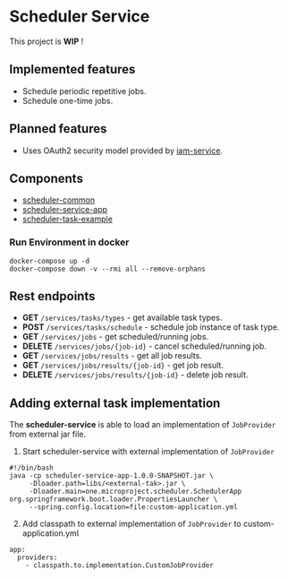 # Scheduler Service

This project is __WIP__ !

## Implemented features
* Schedule periodic repetitive jobs.
* Schedule one-time jobs.
  
## Planned features
* Uses OAuth2 security model provided by [iam-service](https://github.com/jveverka/iam-service).

## Components
* [scheduler-common](scheduler-common)
* [scheduler-service-app](scheduler-service-app)
* [scheduler-task-example](scheduler-task-example)

### Run Environment in docker
```
docker-compose up -d
docker-compose down -v --rmi all --remove-orphans
```

## Rest endpoints
* __GET__ ``/services/tasks/types`` - get available task types.
* __POST__ ``/services/tasks/schedule`` - schedule job instance of task type.
* __GET__ ``/services/jobs`` - get scheduled/running jobs.
* __DELETE__ ``/services/jobs/{job-id}`` - cancel scheduled/running job.
* __GET__ ``/services/jobs/results`` - get all job results.
* __GET__ ``/services/jobs/results/{job-id}`` - get job result.
* __DELETE__ ``/services/jobs/results/{job-id}`` - delete job result.

## Adding external task implementation
The __scheduler-service__ is able to load an implementation of
``JobProvider`` from external jar file.
1. Start scheduler-service with external implementation of ``JobProvider``
```
#!/bin/bash
java -cp scheduler-service-app-1.0.0-SNAPSHOT.jar \
     -Dloader.path=libs/<external-tak>.jar \
     -Dloader.main=one.microproject.scheduler.SchedulerApp org.springframework.boot.loader.PropertiesLauncher \
     --spring.config.location=file:custom-application.yml
```
2. Add classpath to external implementation of ``JobProvider`` to custom-application.yml
```
app:
  providers:
    - classpath.to.implementation.CustomJobProvider
```
